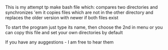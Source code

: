 This is my attempt tp make bash file which:
compares two directories and synchronizes 'em
it copies files which are not in the other directory
and replaces the older version with newer if both files exist

To start the program just type its name, then choose the 2nd in menu
or you can copy this file and set your own directories by default

If you have any auggestions - I am free to hear them
